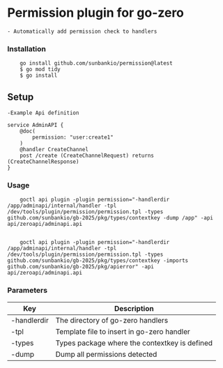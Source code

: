 # Permission plugin for go-zero
    - Automatically add permission check to handlers

### Installation
```
    go install github.com/sunbankio/permission@latest
    $ go mod tidy
    $ go install
```
## Setup
    -Example Api definition
```
service AdminAPI {
	@doc(
		permission: "user:create1"
	)
	@handler CreateChannel
	post /create (CreateChannelRequest) returns (CreateChannelResponse)
}
```

### Usage
```
    goctl api plugin -plugin permission="-handlerdir /app/adminapi/internal/handler -tpl /dev/tools/plugin/permission/permission.tpl -types github.com/sunbankio/gb-2025/pkg/types/contextkey -dump /app" -api api/zeroapi/adminapi.api


    goctl api plugin -plugin permission="-handlerdir /app/adminapi/internal/handler -tpl /dev/tools/plugin/permission/permission.tpl -types github.com/sunbankio/gb-2025/pkg/types/contextkey -imports github.com/sunbankio/gb-2025/pkg/apierror" -api api/zeroapi/adminapi.api
```
### Parameters
| Key | Description |
| -------- | ------- |
| -handlerdir | The directory of go-zero handlers |
| -tpl | Template file to insert in go-zero handler |
| -types | Types package where the contextkey is defined |
| -dump  | Dump all permissions detected |